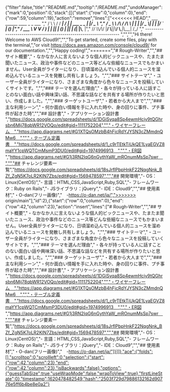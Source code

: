 {"filter":false,"title":"README.md","tooltip":"/README.md","undoManager":{"mark":0,"position":0,"stack":[[{"start":{"row":0,"column":0},"end":{"row":59,"column":19},"action":"remove","lines":["<<<<<<< HEAD","         ___        ______     ____ _                 _  ___  ","        / \\ \\      / / ___|   / ___| | ___  _   _  __| |/ _ \\ ","       / _ \\ \\ /\\ / /\\___ \\  | |   | |/ _ \\| | | |/ _` | (_) |","      / ___ \\ V  V /  ___) | | |___| | (_) | |_| | (_| |\\__, |","     /_/   \\_\\_/\\_/  |____/   \\____|_|\\___/ \\__,_|\\__,_|  /_/ "," ----------------------------------------------------------------- ","","","Hi there! Welcome to AWS Cloud9!","","To get started, create some files, play with the terminal,","or visit https://docs.aws.amazon.com/console/cloud9/ for our documentation.","","Happy coding!","=======","# Rough-Writer","","## サイト概要","・なかなか人に言えないような個人的ビックニュースや、たまたま聞いたニュース、政治や事件などのニュース等どんな些細なニュースでもかまいません。User全員がライターになり、日頃溜め込んでいる個人的ニュースを溜め込んでいるニュースを発散し共有しましょう。","","### サイトテーマ","・ユーザー全員がライターになり、さまざまな角度から色々なニュースを投稿していくサイトです。","","### テーマを選んだ理由","・各々が持っている人に話すことのない面白い話や興味深い話、不思議な話などを共有する場所が作りたいと思い、作成しました。","","### ターゲットユーザ","・若者から大人まで","","### 主な利用シーン","・何か面白い情報を手に入れた時や、身の回りに事件、プチ事件が起きた時","","## 設計書","・アプリケーション設計書 ","https://docs.google.com/spreadsheets/d/1DGiSyqa8Sp4ewmHcjy9tQGhrsbn6Mij78qbWR12VOQo/edit#gid=1111752204","","・ワイヤーフレーム　","https://app.diagrams.net/#G1XTQsOMzbB4hFjcRdYJYSN3cZMmdnQMw6　","","・テーブル定義書　","https://docs.google.com/spreadsheets/d/1_c9rTEtkTiUkQE1LyaEGVZ8maYY1cpWQTCmMsmP3DU0/edit#gid=1974996913　","","・ER図 ","https://app.diagrams.net/#G1j3RN2IqG6nGythYaW_mROnumMsSp7swr　","","## チャレンジ要素一覧","https://docs.google.com/spreadsheets/d/18sJrflPbpHnkF22NqgNnk_BZf_ZgN5K7oLR2KlN7Zbs/edit#gid=1569478597","","## 開発環境","- OS：Linux(CentOS)","- 言語：HTML,CSS,JavaScript,Ruby,SQL","- フレームワーク：Ruby on Rails","- JSライブラリ：jQuery","- IDE：Cloud9","","## 使用素材","・O-dan(フリー画像)","　-https://o-dan.net/ja/",">>>>>>> origin/main"],"id":2},{"start":{"row":0,"column":0},"end":{"row":42,"column":23},"action":"insert","lines":["# Rough-Writer","","## サイト概要","・なかなか人に言えないような個人的ビックニュースや、たまたま聞いたニュース、政治や事件などのニュース等どんな些細なニュースでもかまいません。User全員がライターになり、日頃溜め込んでいる個人的ニュースを溜め込んでいるニュースを発散し共有しましょう。","","### サイトテーマ","・ユーザー全員がライターになり、さまざまな角度から色々なニュースを投稿していくサイトです。","","### テーマを選んだ理由","・各々が持っている人に話すことのない面白い話や興味深い話、不思議な話などを共有する場所が作りたいと思い、作成しました。","","### ターゲットユーザ","・若者から大人まで","","### 主な利用シーン","・何か面白い情報を手に入れた時や、身の回りに事件、プチ事件が起きた時","","## 設計書","・アプリケーション設計書 ","https://docs.google.com/spreadsheets/d/1DGiSyqa8Sp4ewmHcjy9tQGhrsbn6Mij78qbWR12VOQo/edit#gid=1111752204","","・ワイヤーフレーム　","https://app.diagrams.net/#G1XTQsOMzbB4hFjcRdYJYSN3cZMmdnQMw6　","","・テーブル定義書　","https://docs.google.com/spreadsheets/d/1_c9rTEtkTiUkQE1LyaEGVZ8maYY1cpWQTCmMsmP3DU0/edit#gid=1974996913　","","・ER図 ","https://app.diagrams.net/#G1j3RN2IqG6nGythYaW_mROnumMsSp7swr　","","## チャレンジ要素一覧","https://docs.google.com/spreadsheets/d/18sJrflPbpHnkF22NqgNnk_BZf_ZgN5K7oLR2KlN7Zbs/edit#gid=1569478597","","## 開発環境","- OS：Linux(CentOS)","- 言語：HTML,CSS,JavaScript,Ruby,SQL","- フレームワーク：Ruby on Rails","- JSライブラリ：jQuery","- IDE：Cloud9","","## 使用素材","・O-dan(フリー画像)","　-https://o-dan.net/ja/"]}]]},"ace":{"folds":[],"scrolltop":0,"scrollleft":0,"selection":{"start":{"row":42,"column":23},"end":{"row":42,"column":23},"isBackwards":false},"options":{"guessTabSize":true,"useWrapMode":false,"wrapToView":true},"firstLineState":0},"timestamp":1620478482549,"hash":"2503f729d79886132162d90776e5ff6b4be8e0a2"}